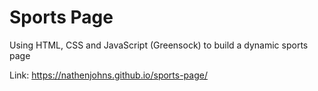 # Sports Page

Using HTML, CSS and JavaScript (Greensock) to build a dynamic sports page

Link: https://nathenjohns.github.io/sports-page/
